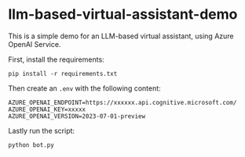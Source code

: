 # llm-based-virtual-assistant-demo

This is a simple demo for an LLM-based virtual assistant, using Azure OpenAI Service.

First, install the requirements:
```
pip install -r requirements.txt
```

Then create an `.env` with the following content:
```
AZURE_OPENAI_ENDPOINT=https://xxxxxx.api.cognitive.microsoft.com/
AZURE_OPENAI_KEY=xxxxx
AZURE_OPENAI_VERSION=2023-07-01-preview
```

Lastly run the script:
```
python bot.py
```
